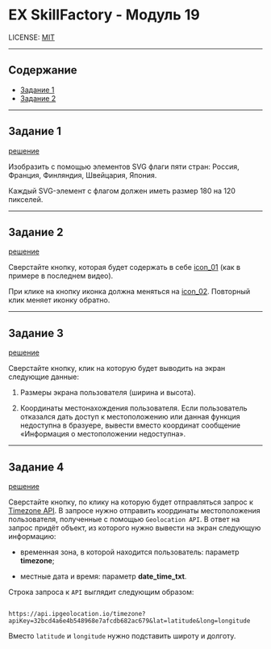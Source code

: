# **EX SkillFactory - Модуль 19**

LICENSE: [MIT](./license.md)

---

## **Содержание**

- [Задание 1](#задание-1)
- [Задание 2](#задание-2)

---

## **Задание 1**

[решение](./ex_01/index.html)

Изобразить с помощью элементов SVG флаги пяти стран: Россия, Франция, Финляндия, Швейцария, Япония.

Каждый SVG-элемент с флагом должен иметь размер 180 на 120 пикселей.

---

## **Задание 2**

[решение](./ex_02/)

Сверстайте кнопку, которая будет содержать в себе [icon_01](https://icons.getbootstrap.com/icons/arrow-down-left-circle/) (как в примере в последнем видео). 

При клике на кнопку иконка должна меняться на [icon_02](https://icons.getbootstrap.com/icons/arrow-down-left-circle-fill/). Повторный клик меняет иконку обратно.

---

## **Задание 3**

[решение](#)

Сверстайте кнопку, клик на которую будет выводить на экран следующие данные:

1. Размеры экрана пользователя (ширина и высота).

2. Координаты местонахождения пользователя. Если пользователь отказался дать доступ к местоположению или данная функция недоступна в бразуере, вывести вместо координат сообщение «Информация о местоположении недоступна».

---

## **Задание 4**

[решение](#)

Сверстайте кнопку, по клику на которую будет отправляться запрос к [Timezone API](https://ipgeolocation.io/documentation/timezone-api.html). В запросе нужно отправить координаты местоположения пользователя, полученные с помощью `Geolocation API`. В ответ на запрос придёт объект, из которого нужно вывести на экран следующую информацию:

- временная зона, в которой находится пользователь: параметр **timezone**;

- местные дата и время: параметр **date_time_txt**.

Строка запроса к `API` выглядит следующим образом:

```

https://api.ipgeolocation.io/timezone?apiKey=32bcd4a6e4b548968e7afcdb682ac679&lat=latitude&long=longitude

```

Вместо `latitude` и `longitude` нужно подставить широту и долготу.